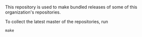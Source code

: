 This repository is used to make bundled releases of some of this organization's repositories.

To collect the latest master of the repositories, run

```shell
make
```

